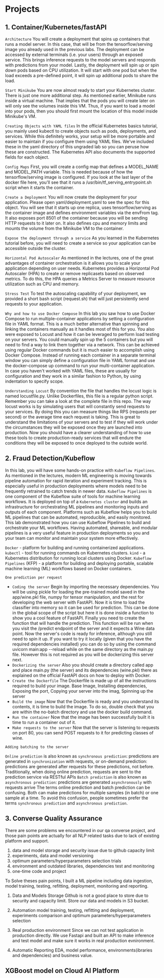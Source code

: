 # Projects

## 1. Container/Kubernetes/fastAPI
<!-- https://github.com/https-deeplearning-ai/machine-learning-engineering-for-production-public/tree/main/course4/week2-ungraded-labs/C4_W2_Lab_2_Intro_to_Kubernetes -->

<!-- https://github.com/https-deeplearning-ai/machine-learning-engineering-for-production-public/blob/main/course4/week2-ungraded-labs/C4_W2_Lab_1_FastAPI_Docker/README.md -->

<!-- https://github.com/https-deeplearning-ai/machine-learning-engineering-for-production-public/blob/main/course4/week2-ungraded-labs/C4_W2_Lab_3_Latency_Test_Compose/README.md -->

`Architecture`
You will create a deployment that spins up containers that runs a model server. In this case, that will be from the tensorflow/serving image you already used in the previous labs. The deployment can be accessed by external terminals (i.e. your users) through an exposed service. This brings inference requests to the model servers and responds with predictions from your model.
Lastly, the deployment will spin up or spin down pods based on CPU utilization. It will start with one pod but when the load exceeds a pre-defined point, it will spin up additional pods to share the load.

`Start Minikube`
You are now almost ready to start your Kubernetes cluster. There is just one more additional step. As mentioned earlier, Minikube runs inside a virtual machine. That implies that the pods you will create later on will only see the volumes inside this VM. Thus, if you want to load a model into your pods, then you should first mount the location of this model inside Minikube's VM.

`Creating Objects with YAML files`
In the official Kubernetes basics tutorial, you mainly used kubectl to create objects such as pods, deployments, and services. While this definitely works, your setup will be more portable and easier to maintain if you configure them using YAML files. We've included these in the yaml directory of this ungraded lab so you can peruse how these are constructed. The Kubernetes API also documents the supported fields for each object.

`Config Maps`
First, you will create a config map that defines a MODEL_NAME and MODEL_PATH variable. This is needed because of how the tensorflow/serving image is configured. If you look at the last layer of the docker file here, you'll see that it runs a /usr/bin/tf_serving_entrypoint.sh script when it starts the container.

`Create a Deployment`
You will now create the deployment for your application. Please open yaml/deployment.yaml to see the spec for this object. You will see that it starts up one replica, uses tensorflow/serving as the container image and defines environment variables via the envFrom tag. It also exposes port 8501 of the container because you will be sending HTTP requests to it later on. It also defines cpu and memory limits and mounts the volume from the Minikube VM to the container.

`Expose the deployment through a service`
As you learned in the Kubernetes tutorial before, you will need to create a service so your application can be accessible outside the cluster.

`Horizontal Pod Autoscaler`
As mentioned in the lectures, one of the great advantages of container orchestration is it allows you to scale your application depending on user needs. Kubernetes provides a Horizontal Pod Autoscaler (HPA) to create or remove replicasets based on observed metrics. To do this, the HPA queries a Metrics Server to measure resource utilization such as CPU and memory.

`Stress Test`
To test the autoscaling capability of your deployment, we provided a short bash script (request.sh) that will just persistently send requests to your application.

`Why and how to use Docker Compose`
In this lab you saw how to use Docker Compose to run multiple-container applications by setting a configuration file in YAML format. This is a much better alternative than spinning and linking the containers manually as it handles most of this for you. You also were exposed to Locust and how it can be leveraged to perform load testing on your servers.
You could manually spin up the 5 containers but you will need to find a way to link them together via a network. This can be achieved using regular Docker commands but it is much easier to accomplish using Docker Compose.
Instead of running each container in a separate terminal window you can simply define a configuration file in YAML format and use the docker-compose up command to run your multi-container application. In case you haven't worked with YAML files, these are usually for configuration and they work in a similar fashion to Python, by using indentation to specify scope.

`Understanding Locust`
By convention the file that handles the locust logic is named locustfile.py. Unlike Dockerfiles, this file is a regular python script. Remember you can take a look at the complete file in this repo.
The way locust works is by simulating users that will constantly send requests to your services. By doing this you can measure things like RPS (requests per second) or the average time each request is taking. This is great to understand the limitations of your servers and to test if they will work under the circumstances they will be exposed once they are launched into production.
Now you should have a clearer understanding of how to use these tools to create production-ready services that will endure the conditions they will be exposed to once deployed to the outside world.


## 2. Fraud Detection/Kubeflow
<!-- https://shap.readthedocs.io/en/latest/index.html -->

<!-- https://github.com/https-deeplearning-ai/machine-learning-engineering-for-production-public/blob/main/course4/week1-ungraded-labs/C4_W1_Optional_Lab_1_XGBoost_CAIP/C4_W1_Optional_Lab_1.md -->

<!-- https://colab.research.google.com/github/https-deeplearning-ai/machine-learning-engineering-for-production-public/blob/main/course4/week3-ungraded-labs/C4_W3_Lab_1_Intro_to_KFP/C4_W3_Lab_1_Kubeflow_Pipelines.ipynb#scrollTo=BE97DJ2_2gYM -->

In this lab, you will have some hands-on practice with `Kubeflow Pipelines`. As mentioned in the lectures, modern ML engineering is moving towards pipeline automation for rapid iteration and experiment tracking. This is especially useful in production deployments where models need to be frequently retrained to catch trends in newer data.
`Kubeflow Pipelines` is one component of the Kubeflow suite of tools for machine learning workflows. It is deployed on top of a `Kubernetes cluster` and builds an infrastructure for orchestrating ML pipelines and monitoring inputs and outputs of each component.
Platforms such as Kubeflow helps you to build ML pipelines that can be automated, reproducible, and easily monitored.
This lab demonstrated how you can use Kubeflow Pipelines to build and orchestrate your ML workflows. Having automated, shareable, and modular pipelines is a very useful feature in production deployments so you and your team can monitor and maintain your system more effectively.

`Docker` - platform for building and running containerized applications.
`kubectl` - tool for running commands on Kubernetes clusters.
`kind` - a Kubernetes distribution for running local clusters using Docker.
`Kubeflow Pipelines` (KFP) - a platform for building and deploying portable, scalable machine learning (ML) workflows based on Docker containers.

`One prediction per request`
- `Coding the server`
Begin by importing the necessary dependencies. You will be using pickle for loading the pre-trained model saved in the app/wine.pkl file, numpy for tensor manipulation, and the rest for developing the web server with FastAPI.
Now it is time to load the classifier into memory so it can be used for prediction. This can be done in the global scope of the script but here it is done inside a function to show you a cool feature of FastAPI.
Finally you need to create the function that will handle the prediction. This function will be run when you visit the /predict endpoint of the server and it expects a Wine data point.
Now the server's code is ready for inference, although you still need to spin it up. If you want to try it locally (given that you have the required dependencies installed) you can do so by using the command uvicorn main:app --reload while on the same directory as the main.py file. However this is not required as you will be dockerizing this server next.
- `Dockerizing the server`
Also you should create a directory called app and place main.py (the server) and its dependencies (wine.pkl) there as explained on the official FastAPI docs on how to deploy with Docker.
- `Create the Dockerfile`
The Dockerfile is made up of all the instructions required to build your image. 
Base Image, Installing dependencies, Exposing the port, Copying your server into the imag, Spinning up the server
- `Build the image`
Now that the Dockerfile is ready and you understand its contents, it is time to build the image. To do so, double check that you are within the no-batch directory and use the docker build command.
- `Run the container`
Now that the image has been successfully built it is time to run a container out of it.
- `Make requests to the server`
Now that the server is listening to requests on port 80, you can send POST requests to it for predicting classes of wine.

`Adding batching to the server`
<!-- https://github.com/https-deeplearning-ai/machine-learning-engineering-for-production-public/blob/main/course4/week2-ungraded-labs/C4_W2_Lab_1_FastAPI_Docker/with-batch/README.md -->

`Online prediction` is also known as `synchronous prediction`: predictions are generated in `synchronization` with requests, or on-demand prediction: predictions are generated after requests for these predictions, not before.
Traditionally, when doing online prediction, requests are sent to the prediction service via RESTful APIs
`Batch prediction` is also known as `asynchronous prediction`: predictions are generated `asynchronously` with requests arrive
The terms online prediction and batch prediction can be confusing. Both can make predictions for multiple samples (in batch) or one sample at a time. To avoid this confusion, people sometimes prefer the terms `synchronous prediction` and `asynchronous prediction`.


## 3. Converse Quality Assurance
There are some problems we encountered in our qa converse project, and those pain points are actually for all NLP related tasks due to lack of existing platform and support.
1. data and model storage and security issue due to github capacity limit
2. experiments, data and model versioning
3. optimum parameters/hyperparameters selection trials
4. environment and outdated libraries, dependencies test and monitoring
5. one-time code and project

To Solve theses pain points, I built a ML pipeline including data ingestion, model training, testing, refitting, deployment, monitoring and reporting.

1. Data and Models Storage
Github is not a good place to store due to security and capacity limit.
Store our data and models in S3 bucket.

2. Automation
model training, testing, refitting and deployment, experiments comparison and optimum parameters/hyperparameters selection

3. Real production environment
Since we can not test application in production directly.
We use Fastapi and built an API to make inference and test model and make sure it works in real production evnironment.

4. Automatic Reporting
EDA, model performance, environments(ibraries and dependencies) and business value.

## XGBoost model on Cloud AI Platform
<!-- https://github.com/https-deeplearning-ai/machine-learning-engineering-for-production-public/blob/main/course4/week1-ungraded-labs/C4_W1_Optional_Lab_1_XGBoost_CAIP/C4_W1_Optional_Lab_1.md -->
